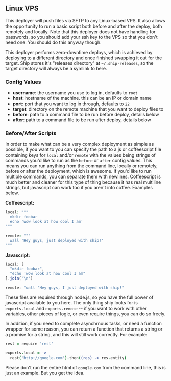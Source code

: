 Linux VPS
---------

This deployer will push files via SFTP to any Linux-based VPS. It also allows the opportunity to run a basic script both before and after the deploy, both remotely and locally. Note that this deployer does not have handling for passwords, so you should add your ssh key to the VPS so that you don't need one. You should do this anyway though.

This deployer performs zero-downtime deploys, which is achieved by deploying to a different directory and once finished swapping it out for the target. Ship stores it's "releases directory" at `~/.ship-releases`, so the target directory will always be a symlink to here.

### Config Values

- **username**: the username you use to log in, defaults to `root`
- **host**: hostname of the machine. this can be an IP or domain name
- **port**: port that you want to log in through, defaults to `22`
- **target**: directory on the remote machine that you want to deploy files to
- **before**: path to a command file to be run before deploy, details below
- **after**: path to a command file to be run after deploy, details below

### Before/After Scripts

In order to make what can be a very complex deployment as simple as possible, if you want to you can specify the path to a js or coffeescript file containing keys for `local` and/or `remote` with the values being strings of commands you'd like to run as the `before` or `after` config values. This means you can run anything from the command line, locally or remotely, before or after the deployment, which is awesome. If you'd like to run multiple commands, you can separate them with newlines. Coffeescript is much better and cleaner for this type of thing because it has real multiline strings, but javascript can work too if you aren't into coffee. Examples below.

**Coffeescript:**

```coffee
local: """
  mkdir foobar
  echo 'wow look at how cool I am'
"""

remote: """
  wall 'Hey guys, just deployed with ship!'
"""
```

**Javascript:**

```js
local: [
  "mkdir foobar",
  "echo 'wow look at how cool I am"
].join('\n')

remote: "wall 'Hey guys, I just deployed with ship!"
```

These files are required through node.js, so you have the full power of javascript available to you here. The only thing ship looks for is `exports.local` and `exports.remote` -- if you want to work with other variables, other pieces of logic, or even require things, you can do so freely.

In addition, if you need to complete asynchrnous tasks, or need a function wrapper for some reason, you can return a function that returns a string or a promise for a string, and this will still work correctly. For example:

```coffee
rest = require 'rest'

exports.local = ->
  rest('http://google.com').then((res) -> res.entity)
```

Please don't run the entire html of `google.com` from the command line, this is just an example. But you get the idea.
